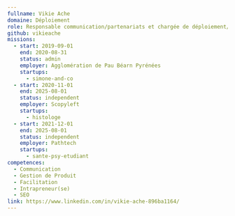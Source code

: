 ```yaml
---
fullname: Vikie Ache
domaine: Déploiement
role: Responsable communication/partenariats et chargée de déploiement/animation - Ex Intrapreneuse Simone & Co
github: vikieache
missions:
  - start: 2019-09-01
    end: 2020-08-31
    status: admin
    employer: Agglomération de Pau Béarn Pyrénées
    startups:
      - simone-and-co
  - start: 2020-11-01
    end: 2025-08-01
    status: independent
    employer: Scopyleft
    startups:
      - histologe
  - start: 2021-12-01
    end: 2025-08-01
    status: independent
    employer: Pathtech
    startups:
      - sante-psy-etudiant
competences:
  - Communication
  - Gestion de Produit
  - Facilitation
  - Intrapreneur(se)
  - SEO
link: https://www.linkedin.com/in/vikie-ache-896ba1164/
---
```


